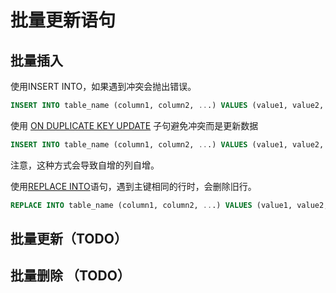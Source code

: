 # 批量更新语句

## 批量插入

使用INSERT INTO，如果遇到冲突会抛出错误。

```SQL
INSERT INTO table_name (column1, column2, ...) VALUES (value1, value2, ...), (value3, value4, ...), ...;
```

使用 [ON DUPLICATE KEY UPDATE](https://dev.mysql.com/doc/refman/8.4/en/insert-on-duplicate.html) 子句避免冲突而是更新数据

```sql
INSERT INTO table_name (column1, column2, ...) VALUES (value1, value2, ...), (value3, value4, ...), ... ON DUPLICATE KEY UPDATE column1 = VALUES(column1), column2 = VALUES(column2), ...;
```

注意，这种方式会导致自增的列自增。

使用[REPLACE INTO](https://dev.mysql.com/doc/refman/8.0/en/replace.html)语句，遇到主键相同的行时，会删除旧行。

```SQL
REPLACE INTO table_name (column1, column2, ...) VALUES (value1, value2, ...), (value3, value4, ...), ...;
```

## 批量更新（TODO）

## 批量删除 （TODO）
